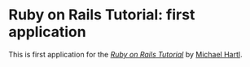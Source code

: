 # Ruby on Rails Tutorial: first application

This is first application for the [*Ruby on Rails Tutorial*](
http://railstutorial.org) by [Michael Hartl](http://michaelhartl.com/).
